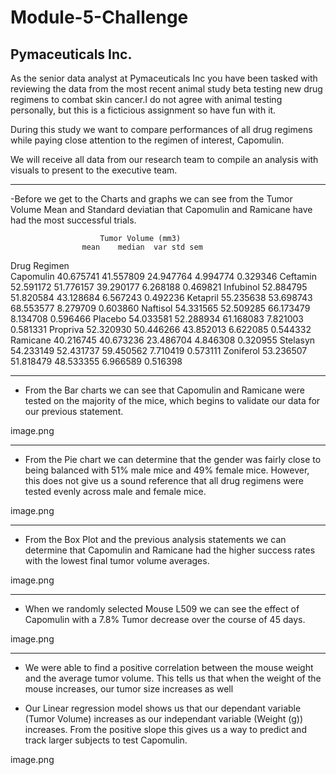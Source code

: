 # Module-5-Challenge

## Pymaceuticals Inc.

As the senior data analyst at Pymaceuticals Inc you have been tasked with reviewing the data from the most recent animal study beta testing new drug regimens to combat skin cancer.I do not agree with animal testing personally, but this is a ficticious assignment so have fun with it.

During this study we want to compare performances of all drug regimens while paying close attention to the regimen of interest, Capomulin.

We will receive all data from our research team to compile an analysis with visuals to present to the executive team.

--------------------------------------------------------------------------

-Before we get to the Charts and graphs we can see from the Tumor Volume Mean and Standard deviatian that Capomulin and Ramicane have had the most successful trials.


                        Tumor Volume (mm3)
                    mean	median	var	std	sem
Drug Regimen					
Capomulin	40.675741	41.557809	24.947764	4.994774	0.329346
Ceftamin	52.591172	51.776157	39.290177	6.268188	0.469821
Infubinol	52.884795	51.820584	43.128684	6.567243	0.492236
Ketapril	55.235638	53.698743	68.553577	8.279709	0.603860
Naftisol	54.331565	52.509285	66.173479	8.134708	0.596466
Placebo	    54.033581	52.288934	61.168083	7.821003	0.581331
Propriva	52.320930	50.446266	43.852013	6.622085	0.544332
Ramicane	40.216745	40.673236	23.486704	4.846308	0.320955
Stelasyn	54.233149	52.431737	59.450562	7.710419	0.573111
Zoniferol	53.236507	51.818479	48.533355	6.966589	0.516398


---------------------------------------------------------------------------

- From the Bar charts we can see that Capomulin and Ramicane were tested on the majority of the mice, which begins to validate our data for our previous statement.

image.png

---------------------------------------------------------------------------

- From the Pie chart we can determine that the gender was fairly close to being balanced with 51% male mice and 49% female mice. However, this does not give us a sound reference that all drug regimens were tested evenly across male and female mice.

image.png

---------------------------------------------------------------------------

- From the Box Plot and the previous analysis statements we can determine that Capomulin and Ramicane had the higher success rates with the lowest final tumor volume averages. 

image.png

---------------------------------------------------------------------------

- When we randomly selected Mouse L509 we can see the effect of Capomulin with a 7.8% Tumor decrease over the course of 45 days. 

image.png

---------------------------------------------------------------------------

- We were able to find a positive correlation between the mouse weight and the average tumor volume. This tells us that when the weight of the mouse increases, our tumor size increases as well

- Our Linear regression model shows us that our dependant variable (Tumor Volume) increases as our independant variable (Weight (g)) increases. From the positive slope this gives us a way to predict and track larger subjects to test Capomulin. 
 
image.png